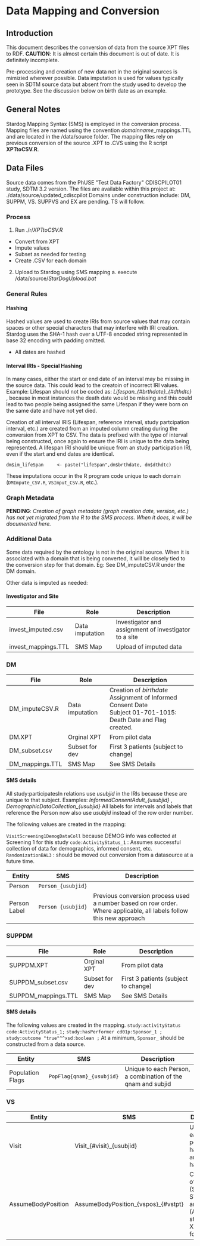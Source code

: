
# Data Mapping and Conversion
## Introduction
This document describes the conversion of data from the source XPT files to RDF.
**CAUTION**: It is almost certain this document is out of date. It is definitely
incomplete.

Pre-processing and creation of new data not in the original sources is mimizied wherever possible. Data imputation is used for values typically seen in SDTM source data but absent from the study used to develop the prototype. See the discussion below on birth date as an example. 


## General Notes
Stardog Mapping Syntax (SMS) is employed in the conversion process. Mapping files are named
using the convention *domainname*_mappings.TTL and are located in the /data/source
folder. The mapping files rely on previous conversion of the source .XPT to .CVS
using the R script **XPTtoCSV.R**.

## Data Files
Source data comes from the PhUSE "Test Data Factory" CDISCPILOT01 study,
SDTM 3.2 version. The files are available within this project at:  
./data/source/updated_cdiscpilot
Domains under construction include: DM, SUPPM, VS. SUPPVS and EX are pending.
TS will follow.


### Process
1. Run ./r/*XPTtoCSV.R*
  * Convert from XPT
  * Impute values
  * Subset as needed for testing
  * Create .CSV for each domain
2. Upload to Stardog using SMS mapping
  a. execute /data/source/*StarDogUpload.bat*


### General Rules
#### Hashing
Hashed values are used to create IRIs from source values that may contain spaces or other special characters that may interfere with IRI creation. Stardog uses the SHA-1 hash over a UTF-8 encoded string represented in base 32 encoding with padding omitted.

* All dates are hashed

#### Interval IRIs - Special Hashing
In many cases, either the start or end date of an interval may be missing in the source data. This could lead to the creatoin of incorrect IRI values. Example: Lifespan should not be coded as: *Lifespan_{#brthdate}_{#dthdtc}* , because in most instances the death date would be missing and this could lead to two people being assigned the same Lifespan if they were born on the same date and have not yet died.

Creation of all interval IRIS (Lifespan, reference interval, study partcipation interval, etc.) are created from an imputed column creating during the conversion from XPT to CSV. The data is prefixed with the type of interval being constructed, once again to ensure the IRI is unique to the data being represented. A lifespan IRI should be unique from an study participation IRI, even if the start and end dates are identical.

    dm$im_lifeSpan     <- paste("lifeSpan",dm$brthdate, dm$dthdtc)

These imputations occur in the R program code unique to each domain (`DMImpute_CSV.R`, `VSImput_CSV.R`, etc.).


### Graph Metadata
**PENDING**: 
*Creation of graph metadata (graph creation date, version, etc.) has not yet migrated from the R to the SMS process. When it does, it will be documented here.*


### Additional Data 
Some data required by the ontology is not in the original source. When it is associated with a domain that is being converted, it will be closely tied to the conversion step for that domain. Eg: See DM_imputeCSV.R under the DM domain.

Other data is imputed as needed:

#### Investigator and Site
| File      | Role                     | Description                                  |
| --------- | ------------------------ | ---------------------------------------------|
|invest_imputed.csv | Data imputation | Investigator and assignment of investigator to a site 
|invest_mappings.TTL | SMS Map        | Upload of imputed data |


### DM
| File      | Role                     | Description                                  |
| --------- | ------------------------ | ---------------------------------------------|
|DM_imputeCSV.R | Data imputation | Creation of *birthdate* <br/>Assignment of Informed Consent Date<br/>Subject 01-701-1015: Death Date and Flag created.|
| DM.XPT | Orginal XPT  |  From pilot data |
| DM_subset.csv | Subset for dev  |  First 3 patients (subject to change) |
| DM_mappings.TTL | SMS Map |   See SMS Details |
 

#### SMS details

All study:participatesIn relations use *usubjid* in the IRIs because these are unique to that subject. Examples: *InformedConsentAdult_{usubjid}* , *DemographicDataCollection_{usubjid}*  All labels for intervals and labels that reference the Person now also use *usubjid* instead of the row order number.


The following values are created in the mapping:

 `VisitScreening1DemogDataColl` because DEMOG info was collected at Screening 1 for this study
  `code:ActivityStatus_1` : Assumes successful collection of data for demographics, informed consent, etc.
  `RandomizationBAL3` : should be moved out conversion from a datasource at a future time.


| Entity    | SMS                      | Description                                   |
| --------- | ------------------------ | --------------------------------------------- |
| Person    | `Person_{usubjid}`       | |
| Person Label | `Person {usubjid}`  | Previous conversion process used a number based on row order. Where applicable, all labels follow this new approach |



### SUPPDM

| File      | Role                     | Description                                  |
| --------- | ------------------------ | ---------------------------------------------|
| SUPPDM.XPT | Orginal XPT  |  From pilot data |
| SUPPDM_subset.csv | Subset for dev  |  First 3 patients (subject to change) |
| SUPPDM_mappings.TTL | SMS Map |   See SMS Details |

#### SMS details

The following values are created in the mapping. 
 `study:activityStatus code:ActivityStatus_1;`
 `study:hasPerformer cd01p:Sponsor_1 ;`
 `study:outcome "true"^^xsd:boolean ;`
 At a minimum, `Sponsor_` should be constructed from a data source.


| Entity    | SMS                      | Description                                   |
| --------- | ------------------------ | --------------------------------------------- |
| Population Flags  | `PopFlag{qnam}_{usubjid}`  | Unique to each Person,  a combination of the qnam and subjid |


### VS

| Entity    | SMS                      | Description 
| --------- | ------------------------ | ---------------------------------------------
| Visit     | Visit_{#visit}_{usubjid} | Unique to each visit x person. visit has spaces and must be hashed. 
| AssumeBodyPosition | AssumeBodyPosition_{vspos}_{#vstpt} | Combination of the *vspos* (SUPINE or STANDING) and *vstpt* (After standing for X, after lying for X) 

